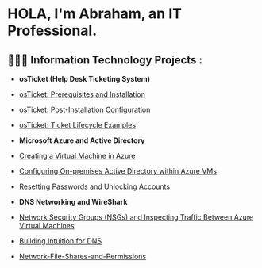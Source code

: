 <h1>HOLA, I'm Abraham, 
an IT Professional.</h1>

<h2> 🧑🏻‍💻 Information Technology Projects :</h2>


  - <b>osTicket (Help Desk Ticketing System) </b>
    
  - [osTicket: Prerequisites and Installation](https://github.com/abraham-arias/osTicket-Prerequisites-and-Installation)
  - [osTicket: Post-Installation Configuration](https://github.com/abraham-arias/osTicket---Post-Install-Configuration)
  - [osTicket: Ticket Lifecycle Examples](https://github.com/abraham-arias/osTicket---Ticket-Lifecycle-Intake-Through-Resolution)
 
  - <b>Microsoft Azure and Active Directory</b>
  - [Creating a Virtual Machine in Azure](https://github.com/abraham-arias/Creating-a-Virtual-Machine-in-Azure/tree/main)
  - [Configuring On-premises Active Directory within Azure VMs](https://github.com/abraham-arias/On-premises-Active-Directory-Deployed-in-the-Cloud-Azure-)
  - [Resetting Passwords and Unlocking Accounts](https://github.com/abraham-arias/On-premises-Active-Directory-Deployed-in-the-Cloud-Azure-)
     
  
  - <b>DNS Networking and WireShark </b>
  - [Network Security Groups (NSGs) and Inspecting Traffic Between Azure Virtual Machines](https://github.com/abraham-arias/Utilizing-Wireshark-to-Explore-Network-Traffic)
  - [Building Intuition for DNS](https://github.com/abraham-arias/Building-Intuition-for-DNS)
  - [Network-File-Shares-and-Permissions](https://github.com/abraham-arias/Network-File-Shares-and-Permissions)
    
